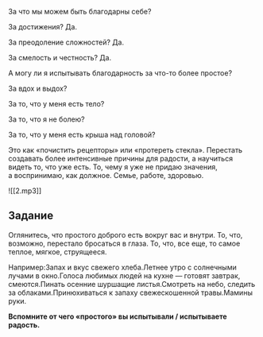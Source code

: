 За что мы можем быть благодарны себе?

За достижения? Да.

За преодоление сложностей? Да.

За смелость и честность? Да.

А могу ли я испытывать благодарность за что-то более простое?

За вдох и выдох?

За то, что у меня есть тело?

За то, что я не болею?

За то, что у меня есть крыша над головой?

Это как «почистить рецепторы» или «протереть стекла». Перестать создавать более интенсивные причины для радости, а научиться видеть то, что уже есть. То, чему я уже не придаю значения, а воспринимаю, как должное. Семье, работе, здоровью.

![[2.mp3]]

## **Задание**

Оглянитесь, что простого доброго есть вокруг вас и внутри. То, что, возможно, перестало бросаться в глаза. То, что, все еще, то самое теплое, мягкое, струящееся.

Например:Запах и вкус свежего хлеба.Летнее утро с солнечными лучами в окно.Голоса любимых людей на кухне — готовят завтрак, смеются.Пинать осенние шуршащие листья.Смотреть на небо, следить за облаками.Принюхиваться к запаху свежескошенной травы.Мамины руки.

**Вспомните от чего «простого» вы испытывали / испытываете радость.**